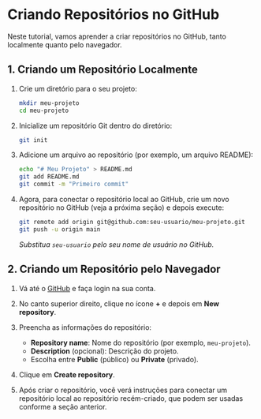# Criando Repositórios no GitHub

Neste tutorial, vamos aprender a criar repositórios no GitHub, tanto localmente quanto pelo navegador.

## 1. Criando um Repositório Localmente

1. Crie um diretório para o seu projeto:

   ```bash
   mkdir meu-projeto
   cd meu-projeto
   ```

2. Inicialize um repositório Git dentro do diretório:

   ```bash
   git init
   ```

3. Adicione um arquivo ao repositório (por exemplo, um arquivo README):

   ```bash
   echo "# Meu Projeto" > README.md
   git add README.md
   git commit -m "Primeiro commit"
   ```

4. Agora, para conectar o repositório local ao GitHub, crie um novo repositório no GitHub (veja a próxima seção) e depois execute:

   ```bash
   git remote add origin git@github.com:seu-usuario/meu-projeto.git
   git push -u origin main
   ```

   *Substitua `seu-usuario` pelo seu nome de usuário no GitHub.*

## 2. Criando um Repositório pelo Navegador

1. Vá até o [GitHub](https://github.com) e faça login na sua conta.

2. No canto superior direito, clique no ícone **+** e depois em **New repository**.

3. Preencha as informações do repositório:
   - **Repository name**: Nome do repositório (por exemplo, `meu-projeto`).
   - **Description** (opcional): Descrição do projeto.
   - Escolha entre **Public** (público) ou **Private** (privado).

4. Clique em **Create repository**.

5. Após criar o repositório, você verá instruções para conectar um repositório local ao repositório recém-criado, que podem ser usadas conforme a seção anterior.
